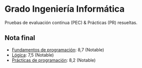 # Grado Ingeniería Informática

Pruebas de evaluación contínua (PEC) & Prácticas (PR) resueltas.

## Nota final

* [Fundamentos de programación](http://cv.uoc.edu/tren/trenacc/web/GAT_EXP.PLANDOCENTE?any_academico=20171&cod_asignatura=75.554&idioma=CAS&pagina=PD_PREV_SECRE): 8,7 (Notable)
* [Lógica](http://cv.uoc.edu/tren/trenacc/web/GAT_EXP.PLANDOCENTE?any_academico=20172&cod_asignatura=75.570&idioma=CAS&pagina=PD_PREV_PORTAL): 7,5 (Notable)	
* [Prácticas de programación](http://cv.uoc.edu/tren/trenacc/web/GAT_EXP.PLANDOCENTE?any_academico=20172&cod_asignatura=75.555&idioma=CAS&pagina=PD_PREV_PORTAL): 8,2 (Notable)
